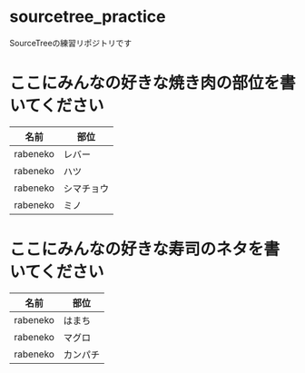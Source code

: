 # sourcetree_practice
SourceTreeの練習リポジトリです

# ここにみんなの好きな焼き肉の部位を書いてください

| 名前 | 部位 |
| ---- | ---- |
| rabeneko | レバー |
| rabeneko | ハツ |
| rabeneko | シマチョウ |
| rabeneko | ミノ |

# ここにみんなの好きな寿司のネタを書いてください

| 名前 | 部位 |
| ---- | ---- |
| rabeneko | はまち |
| rabeneko | マグロ |
| rabeneko | カンパチ |
